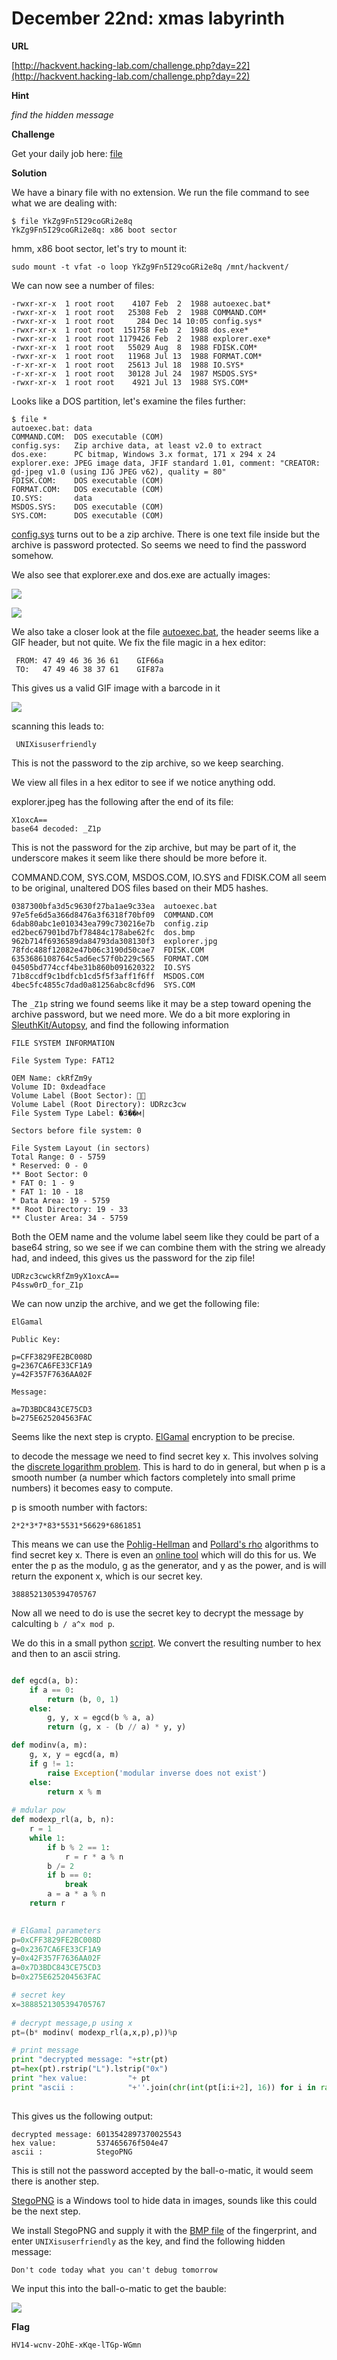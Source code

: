 # December 22nd: xmas labyrinth
 
**URL**

[http://hackvent.hacking-lab.com/challenge.php?day=22](http://hackvent.hacking-lab.com/challenge.php?day=22)

**Hint**
 
*find the hidden message*
 
**Challenge**
 
Get your daily job here: [file](images/YkZg9Fn5I29coGRi2e8q)
 
**Solution**
 
We have a binary file with no extension. We run the file command to see what we are dealing with: 

```
$ file YkZg9Fn5I29coGRi2e8q 
YkZg9Fn5I29coGRi2e8q: x86 boot sector
```
 
hmm, x86 boot sector, let's try to mount it: 
 
 
```
sudo mount -t vfat -o loop YkZg9Fn5I29coGRi2e8q /mnt/hackvent/
```

We can now see a number of files:

```
-rwxr-xr-x  1 root root    4107 Feb  2  1988 autoexec.bat*
-rwxr-xr-x  1 root root   25308 Feb  2  1988 COMMAND.COM*
-rwxr-xr-x  1 root root     284 Dec 14 10:05 config.sys*
-rwxr-xr-x  1 root root  151758 Feb  2  1988 dos.exe*
-rwxr-xr-x  1 root root 1179426 Feb  2  1988 explorer.exe*
-rwxr-xr-x  1 root root   55029 Aug  8  1988 FDISK.COM*
-rwxr-xr-x  1 root root   11968 Jul 13  1988 FORMAT.COM*
-r-xr-xr-x  1 root root   25613 Jul 18  1988 IO.SYS*
-r-xr-xr-x  1 root root   30128 Jul 24  1987 MSDOS.SYS*
-rwxr-xr-x  1 root root    4921 Jul 13  1988 SYS.COM*
```

Looks like a DOS partition, let's examine the files further:
 
```
$ file *
autoexec.bat: data
COMMAND.COM:  DOS executable (COM)
config.sys:   Zip archive data, at least v2.0 to extract
dos.exe:      PC bitmap, Windows 3.x format, 171 x 294 x 24
explorer.exe: JPEG image data, JFIF standard 1.01, comment: "CREATOR: gd-jpeg v1.0 (using IJG JPEG v62), quality = 80"
FDISK.COM:    DOS executable (COM)
FORMAT.COM:   DOS executable (COM)
IO.SYS:       data
MSDOS.SYS:    DOS executable (COM)
SYS.COM:      DOS executable (COM)
```
 
[config.sys](images/dec22DOS/config.zip) turns out to be a zip archive. There is one text file inside but the
archive is password protected. So seems we need to find the password somehow.

We also see that explorer.exe and dos.exe are actually images:
 
![](images/explorer.jpg)
 
![](images/dos.bmp)
 
 

We also take a closer look at the file [autoexec.bat](images/dec22DOS/autoexec.bat), the header seems 
like a GIF header, but not quite. We fix the file magic in a hex editor:
 
```
 FROM: 47 49 46 36 36 61	GIF66a
 TO:   47 49 46 38 37 61	GIF87a	
```

 
This gives us a valid GIF image with a barcode in it
 
![](images/dec22_autoexec.gif)
 
scanning this leads to:
 
```
 UNIXisuserfriendly
```

This is not the password to the zip archive, so we keep searching.


We view all files in a hex editor to see if we notice anything odd.

explorer.jpeg has the following after the end of its file:

```
X1oxcA==
base64 decoded: _Z1p
```

This is not the password for the zip archive, but may be part of it, the underscore makes it seem like
there should be more before it.

COMMAND.COM, SYS.COM, MSDOS.COM, IO.SYS and FDISK.COM all seem to be original, unaltered DOS files based on their
MD5 hashes. 



```
0387300bfa3d5c9630f27ba1ae9c33ea  autoexec.bat
97e5fe6d5a366d8476a3f6318f70bf09  COMMAND.COM
6dab80abc1e010343ea799c730216e7b  config.zip
ed2bec67901bd7bf78484c178abe62fc  dos.bmp
962b714f6936589da84793da308130f3  explorer.jpg
78fdc488f12082e47b06c3190d50cae7  FDISK.COM
6353686108764c5ad6ec57f0b229c565  FORMAT.COM
04505bd774ccf4be31b860b091620322  IO.SYS
71b8ccdf9c1bdfcb1cd5f5f3aff1f6ff  MSDOS.COM
4bec5fc4855c7dad0a81256abc8cfd96  SYS.COM
```

The `_Z1p` string we found seems like it may be a step toward opening the archive password, but we need more. 
We do a bit more exploring in [SleuthKit/Autopsy](http://www.sleuthkit.org/), and find the following information

```
FILE SYSTEM INFORMATION

File System Type: FAT12

OEM Name: ckRfZm9y
Volume ID: 0xdeadface
Volume Label (Boot Sector): 
Volume Label (Root Directory): UDRzc3cw
File System Type Label: �3��м|

Sectors before file system: 0

File System Layout (in sectors)
Total Range: 0 - 5759
* Reserved: 0 - 0
** Boot Sector: 0
* FAT 0: 1 - 9
* FAT 1: 10 - 18
* Data Area: 19 - 5759
** Root Directory: 19 - 33
** Cluster Area: 34 - 5759
```

Both the OEM name and the volume label seem like they could be part of a base64 string, so we see if we can combine them
with the string we already had, and indeed, this gives us the password for the zip file!


```
UDRzc3cwckRfZm9yX1oxcA==
P4ssw0rD_for_Z1p
```


We can now unzip the archive, and we get the following file:

```
ElGamal

Public Key:

p=CFF3829FE2BC008D
g=2367CA6FE33CF1A9
y=42F357F7636AA02F

Message:

a=7D3BDC843CE75CD3
b=275E625204563FAC
```

Seems like the next step is crypto. [ElGamal](http://en.wikipedia.org/wiki/ElGamal_encryption) encryption to be precise.

to decode the message we need to find secret key x. This involves solving the [discrete logarithm problem](http://en.wikipedia.org/wiki/Discrete_logarithm). 
This is hard to do in general, but when p is a smooth number (a number which factors completely into small prime numbers)
it becomes easy to compute.

p is smooth number with factors: 

```
2*2*3*7*83*5531*56629*6861851
```

This means we can use the [Pohlig-Hellman](http://en.wikipedia.org/wiki/Pohlig%E2%80%93Hellman_algorithm) and 
[Pollard's rho](http://en.wikipedia.org/wiki/Pollard%27s_rho_algorithm_for_logarithms) algorithms to find secret key x. 
There is even an [online tool](http://www.alpertron.com.ar/DILOG.HTM) which will do this for us. We enter the p as the modulo, 
g as the generator, and y as the power, and is will return the exponent x, which is our secret key.

```
3888521305394705767
```

Now all we need to do is use the secret key to decrypt the message by calculting `b / a^x mod p`.

We do this in a small python [script](images/dec22.py). We convert the resulting number to hex and then to an ascii string.


```python

def egcd(a, b):
    if a == 0:
        return (b, 0, 1)
    else:
        g, y, x = egcd(b % a, a)
        return (g, x - (b // a) * y, y)

def modinv(a, m):
    g, x, y = egcd(a, m)
    if g != 1:
        raise Exception('modular inverse does not exist')
    else:
        return x % m
        
# mdular pow
def modexp_rl(a, b, n):
    r = 1
    while 1:
        if b % 2 == 1:
            r = r * a % n
        b /= 2
        if b == 0:
            break
        a = a * a % n
    return r
    

# ElGamal parameters   
p=0xCFF3829FE2BC008D  
g=0x2367CA6FE33CF1A9  
y=0x42F357F7636AA02F  
a=0x7D3BDC843CE75CD3  
b=0x275E625204563FAC  

# secret key
x=3888521305394705767    
    
# decrypt message,p using x
pt=(b* modinv( modexp_rl(a,x,p),p))%p

# print message
print "decrypted message: "+str(pt)
pt=hex(pt).rstrip("L").lstrip("0x")
print "hex value:         "+ pt
print "ascii :            "+''.join(chr(int(pt[i:i+2], 16)) for i in range(0, len(pt), 2))
 
```

This gives us the following output:

```
decrypted message: 6013542897370025543
hex value:         537465676f504e47
ascii :            StegoPNG
```

This is still not the password accepted by the ball-o-matic, it would seem there is another step.

[StegoPNG](http://stego-png.soft112.com/) is a Windows tool to hide data in images, sounds like this could be the next step.

We install StegoPNG and supply it with the [BMP file](images/dos.bmp) of the fingerprint, and enter `UNIXisuserfriendly` as the key, and find 
the following hidden message:

```
Don't code today what you can't debug tomorrow
```

We input this into the ball-o-matic to get the bauble:

![](images/ehQ1qGibPqAizL_jr-HH.png)


**Flag**

```
HV14-wcnv-2OhE-xKqe-lTGp-WGmn
```

